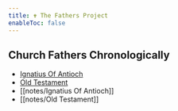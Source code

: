 ```yaml
---
title: ✟ The Fathers Project
enableToc: false
---
```


## Church Fathers Chronologically
- [Ignatius Of Antioch](notes/Ignatius%20Of%20Antioch.md)
- [Old Testament](notes/Old%20Testament.md)
- [[notes/Ignatius Of Antioch]]
- [[notes/Old Testament]]
